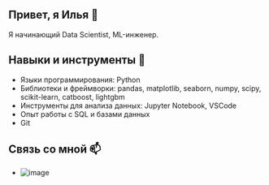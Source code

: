 ## Привет, я Илья 👋

Я начинающий Data Scientist, ML-инженер.

## Навыки и инструменты 🚀

- Языки программирования: Python
- Библиотеки и фреймворки: pandas, matplotlib, seaborn, numpy, scipy, scikit-learn, catboost, lightgbm
- Инструменты для анализа данных: Jupyter Notebook, VSCode
- Опыт работы с SQL и базами данных
- Git

## Связь со мной 📫
- ![image](https://github.com/ilyakuzmin1999/ilyakuzmin1999/assets/124910387/ea44b2bc-a774-426e-ab56-e6744927c0e7)

